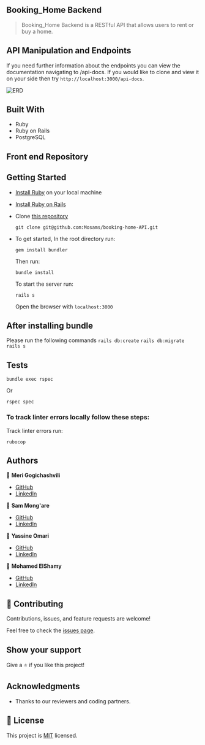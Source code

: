 ## Booking_Home Backend
> Booking_Home Backend is a RESTful API that allows users to rent or buy a home.

## API Manipulation and Endpoints

If you need further information about the endpoints you can view the documentation navigating to /api-docs.
If you would like to clone and view it on your side then try `http://localhost:3000/api-docs`.

![ERD](https://user-images.githubusercontent.com/39459774/168259420-3f46595f-2409-43c2-97f7-5226e076bd4c.png)

## Built With

- Ruby
- Ruby on Rails
- PostgreSQL

## Front end Repository

## Getting Started

- [Install Ruby](https://www.ruby-lang.org/en/documentation/installation/) on your local machine 
- [Install Ruby on Rails](https://guides.rubyonrails.org/v5.1/getting_started.html)
- Clone [this repository](https://github.com/Mosams/booking-home-API)
  ```
  git clone git@github.com:Mosams/booking-home-API.git
  ```
- To get started, In the root directory run:
  ```
  gem install bundler
  ```
  Then run:
  ```
  bundle install
  ```
  To start the server run: 

  ```
  rails s
  ```
  Open the browser with `localhost:3000`

  
## After installing bundle

Please run the following commands `rails db:create` `rails db:migrate` `rails s`

## Tests
```
bundle exec rspec
```
Or
```
rspec spec
```
### To track linter errors locally follow these steps:  

Track linter errors run:
```
rubocop
```

## Authors

:woman: **Meri Gogichashvili**

- [GitHub](https://github.com/Meri-MG)
- [LinkedIn](https://www.linkedin.com/in/meri-gogichashvili/)

:man: **Sam Mong'are**
- [GitHub](https://github.com/Mosams)
- [LinkedIn](https://www.linkedin.com/in/samwel-mongare/)

:man: **Yassine Omari**
- [GitHub](https://github.com/youmari)
- [LinkedIn](https://www.linkedin.com/in/youmari/)

:man: **Mohamed ElShamy**
- [GitHub](https://github.com/mohamedelshamy55?fbclid=IwAR1fNoNPIEahycm9QBJ_PbWpS7HaIKIWisu14zcPIrqg7PnzE-mVuaWVL4E)
- [LinkedIn](https://www.linkedin.com/in/mohamedelshamy85/)

## 🤝 Contributing

Contributions, issues, and feature requests are welcome!

Feel free to check the [issues page](https://github.com/Mosams/booking-home-API/issues).

## Show your support

Give a ⭐️ if you like this project!

## Acknowledgments

- Thanks to our reviewers and coding partners.

## 📝 License

This project is [MIT](./MIT.md) licensed.
